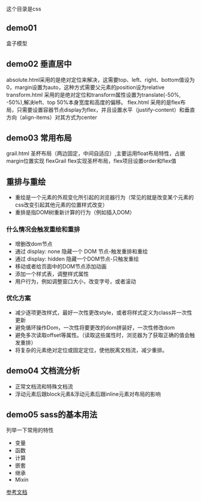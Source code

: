这个目录是css

## demo01
盒子模型

## demo02 垂直居中
absolute.html采用的是绝对定位来解决，这需要top、left、right、bottom值设为0，margin设置为auto，这种方式需要父元素的position设为relative
transform.html 采用的是绝对定位和transform属性设置为translate(-50%, -50%),解决left、top 50%本身宽度和高度的偏移。
flex.html 采用的是flex布局，只需要设置容器节点display为flex，并且设置水平（justify-content）和垂直方向（align-items）对其方式为center

## demo03 常用布局
grail.html 圣杯布局（两边固定，中间自适应）,主要运用float布局特性，占据margin位置实现
flexGrail flex实现圣杯布局，flex项目设置order和flex值

## 重排与重绘
- 重绘是一个元素的外观变化所引起的浏览器行为（常见的就是改变某个元素的css改变引起其他元素的位置样式改变）
- 重排是指DOM树重新计算的行为（例如插入DOM）

### 什么情况会触发重绘和重排
- 增删改dom节点
- 通过 display: none 隐藏一个 DOM 节点-触发重排和重绘
- 通过 display: hidden 隐藏一个DOM节点-只触发重绘
- 移动或者给页面中的DOM节点添加动画
- 添加一个样式表，调整样式属性
- 用户行为，例如调整窗口大小，改变字号，或者滚动

### 优化方案
- 减少逐项更改样式，最好一次性更改style，或者将样式定义为class并一次性更新
- 避免循环操作Dom，一次性将要更改的dom拼装好，一次性修改dom
- 避免多次读取offset等属性。（读取这些属性时，浏览器为了获取正确的值会触发重排）
- 将复杂的元素绝对定位或固定定位，使他脱离文档流，减少重排。

## demo04 文档流分析
- 正常文档流和特殊文档流
- 浮动元素后跟block元素&浮动元素后跟inline元素对布局的影响

## demo05 sass的基本用法
列举一下常用的特性
- 变量
- 函数
- 计算
- 嵌套
- 继承
- Mixin

[参考文档](http://www.dailichun.com/2018/03/12/whenyouenteraurl.html)